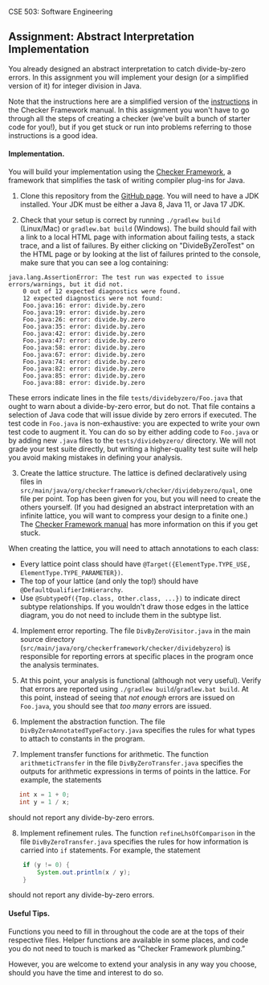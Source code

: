 CSE 503: Software Engineering

## Assignment: Abstract Interpretation Implementation

You already designed an abstract interpretation to catch divide-by-zero 
errors. In this assignment you will implement your design (or a simplified version 
of it) for integer division in Java.

Note that the instructions here are a simplified version of the
[instructions](https://checkerframework.org/manual/#creating-a-checker)
in the Checker Framework manual. In this assignment you won't have to
go through all the steps of creating a checker (we've built a bunch of
starter code for you!), but if you get stuck or run into problems
referring to those instructions is a good idea.

#### Implementation. 

You will build your implementation using the [Checker Framework](https://checkerframework.org/), 
a framework that simplifies the task of writing compiler plug-ins for Java.

1. Clone this repository from 
the [GitHub page](https://github.com/kelloggm/div-by-zero-checker). You will need
to have a JDK installed. Your JDK must be either a Java 8, Java 11, or Java 17 JDK.

2. Check that your setup is correct by running `./gradlew build` (Linux/Mac) 
or `gradlew.bat build` (Windows). The build should fail with a link to a local
HTML page with information about failing tests, a stack trace, and a list of failures.
By either clicking on "DivideByZeroTest" on the HTML page or by looking at the list of failures 
printed to the console, make sure that you can see a log containing:

```
java.lang.AssertionError: The test run was expected to issue errors/warnings, but it did not.
    0 out of 12 expected diagnostics were found.
    12 expected diagnostics were not found:
    Foo.java:16: error: divide.by.zero
    Foo.java:19: error: divide.by.zero
    Foo.java:26: error: divide.by.zero
    Foo.java:35: error: divide.by.zero
    Foo.java:42: error: divide.by.zero
    Foo.java:47: error: divide.by.zero
    Foo.java:58: error: divide.by.zero
    Foo.java:67: error: divide.by.zero
    Foo.java:74: error: divide.by.zero
    Foo.java:82: error: divide.by.zero
    Foo.java:85: error: divide.by.zero
    Foo.java:88: error: divide.by.zero
```

  These errors indicate lines in the file `tests/dividebyzero/Foo.java` that ought to
  warn about a divide-by-zero error, but do not. That file contains a
  selection of Java code that will issue divide by zero errors if executed. The test code
  in `Foo.java` is non-exhaustive: you are expected to write your own test code to
  augment it. You can do so by either adding code to `Foo.java` or by adding new `.java`
  files to the `tests/dividebyzero/` directory. We will not grade your test suite directly,
  but writing a higher-quality test suite will help you avoid making mistakes in defining
  your analysis.

3. Create the lattice structure. The lattice is defined declaratively using files in 
`src/main/java/org/checkerframework/checker/dividebyzero/qual`, one file
per point. Top has been given for you, but you will need to create the others yourself. 
(If you had designed an abstract interpretation with an infinite lattice, you will want 
to compress your design to a finite one.) The 
[Checker Framework manual](https://checkerframework.org/manual/#creating-typequals)
has more information on this if you get stuck.

  When creating the lattice, you will need to attach annotations to each class:
  * Every lattice point class should have
    `@Target({ElementType.TYPE_USE, ElementType.TYPE_PARAMETER})`.
  * The top of your lattice (and only the top!) should have `@DefaultQualifierInHierarchy`.
  * Use `@SubtypeOf({Top.class, Other.class, ...})` to indicate direct subtype relationships.
    If you wouldn't draw those edges in the lattice diagram, you do not need to include
    them in the subtype list.

4. Implement error reporting. The file `DivByZeroVisitor.java` in the main source
directory (`src/main/java/org/checkerframework/checker/dividebyzero`) is responsible for 
reporting errors at specific places in the program once the analysis terminates.

5. At this point, your analysis is functional (although not very useful). Verify that 
errors are reported using `./gradlew build`/`gradlew.bat build`. At this point, instead
of seeing that *not enough* errors are issued on `Foo.java`, you should see that *too many*
errors are issued.

6. Implement the abstraction function. The file `DivByZeroAnnotatedTypeFactory.java` 
specifies the rules for what types to attach to constants in the program.

7. Implement transfer functions for arithmetic. 
The function `arithmeticTransfer` in the file `DivByZeroTransfer.java` specifies 
the outputs for arithmetic expressions in terms of points in the lattice. For
example, the statements
```java
   int x = 1 + 0;
   int y = 1 / x;
```
should not report any divide-by-zero errors.

8. Implement refinement rules. The function `refineLhsOfComparison` in the file
   `DivByZeroTransfer.java` specifies the rules for how information is carried into
   `if` statements. For example, the statement
```java
    if (y != 0) {
        System.out.println(x / y);
    }
```
should not report any divide-by-zero errors.

#### Useful Tips.

Functions you need to fill in throughout the code are at the tops of their respective files. 
Helper functions are available in some places, and code you do not need to touch is marked 
as “Checker Framework plumbing.”

However, you are welcome to extend your analysis in any way you choose, should you 
have the time and interest to do so.

